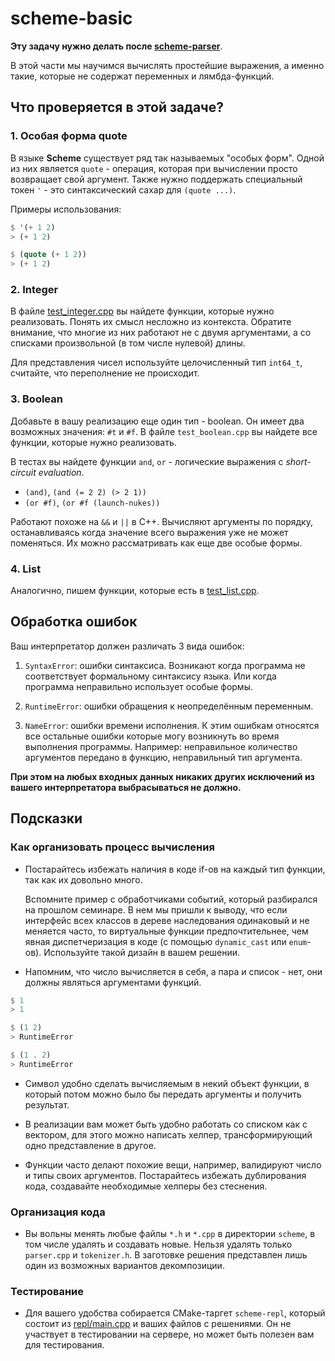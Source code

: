 # scheme-basic

**Эту задачу нужно делать после [scheme-parser](../parser/README.md)**.

В этой части мы научимся вычислять простейшие выражения, а именно такие, которые не содержат переменных и лямбда-функций.

## Что проверяется в этой задаче?

### 1. Особая форма quote

В языке **Scheme** существует ряд так называемых "особых форм". Одной из них является `quote` - операция, которая при вычислении просто возвращает свой аргумент. Также нужно поддержать специальный токен `'` - это синтаксический сахар для `(quote ...)`.

Примеры использования:

```scheme
$ '(+ 1 2)
> (+ 1 2)

$ (quote (+ 1 2))
> (+ 1 2)
```

### 2. Integer

В файле [test_integer.cpp]() вы найдете функции, которые нужно реализовать. Понять их смысл несложно из контекста. Обратите внимание, что многие из них работают не с двумя аргументами, а со списками произвольной (в том числе нулевой) длины.

Для представления чисел используйте целочисленный тип `int64_t`, считайте, что переполнение не происходит.

### 3. Boolean

Добавьте в вашу реализацию еще один тип - boolean. Он имеет два возможных значения: `#t` и `#f`. В файле `test_boolean.cpp` вы найдете все функции, которые нужно реализовать.

В тестах вы найдете функции `and`, `or` - логические выражения с _short-circuit evaluation_.

* `(and)`, `(and (= 2 2) (> 2 1))`
* `(or #f)`, `(or #f (launch-nukes))`

Работают похоже на `&&` и `||` в C++. Вычисляют аргументы по
порядку, останавливаясь когда значение всего выражения уже не может поменяться. Их можно рассматривать как еще две особые формы.


### 4. List

Аналогично, пишем функции, которые есть в [test_list.cpp]().

## Обработка ошибок

Ваш интерпретатор должен различать 3 вида ошибок:

1. `SyntaxError`: ошибки синтаксиса. Возникают когда программа не соответствует
   формальному синтаксису языка. Или когда программа неправильно
   использует особые формы.


2. `RuntimeError`: ошибки обращения к неопределённым переменным.


3. `NameError`: ошибки времени исполнения. К этим ошибкам относятся все остальные
   ошибки которые могу возникнуть во время выполнения
   программы. Например: неправильное количество аргументов передано в
   функцию, неправильный тип аргумента.

**При этом на любых входных данных никаких других исключений из вашего интерпретатора выбрасываться не должно.**

## Подсказки

### Как организовать процесс вычисления

* Постарайтесь избежать наличия в коде if-ов на каждый тип функции, так как их довольно много.
  
  Вспомните пример с обработчиками событий, который разбирался на прошлом семинаре. В нем мы пришли к выводу, что если интерфейс всех классов в дереве наследования одинаковый и не меняется часто, то виртуальные функции предпочтительнее, чем явная диспетчеризация в коде (с помощью `dynamic_cast` или `enum`-ов). Используйте такой дизайн в вашем решении.


* Напомним, что число вычисляется в себя, а пара и список - нет, они должны являться аргументами функций.

```scheme
$ 1
> 1

$ (1 2)
> RuntimeError

$ (1 . 2)
> RuntimeError
```

* Символ удобно сделать вычисляемым в некий объект функции, в который потом можно было бы передать аргументы и получить результат.

* В реализации вам может быть удобно работать со списком как с вектором, для этого можно написать
  хелпер, трансформирующий одно представление в другое.

* Функции часто делают похожие вещи, например, валидируют число и типы своих аргументов. Постарайтесь избежать дублирования кода, создавайте необходимые хелперы без стеснения.

### Организация кода

* Вы вольны менять любые файлы `*.h` и `*.cpp` в директории `scheme`, в том числе удалять и создавать новые. Нельзя удалять только `parser.cpp` и `tokenizer.h`. В заготовке решения представлен лишь один из возможных вариантов декомпозиции.

### Тестирование

* Для вашего удобства собирается CMake-таргет `scheme-repl`, который состоит из [repl/main.cpp](../repl/main.cpp) и ваших файлов с решениями. Он не участвует в тестировании на сервере, но может быть полезен вам для тестирования.
